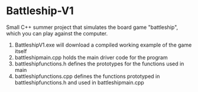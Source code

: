 # Battleship-V1
Small C++ summer project that simulates the board game "battleship", which you can play against the computer.

1. BattleshipV1.exe will download a compiled working example of the game itself
2. battleshipmain.cpp holds the main driver code for the program
3. battleshipfunctions.h defines the prototypes for the functions used in main
4. battleshipfunctions.cpp defines the functions prototyped in battleshipfunctions.h and used in battleshipmain.cpp
